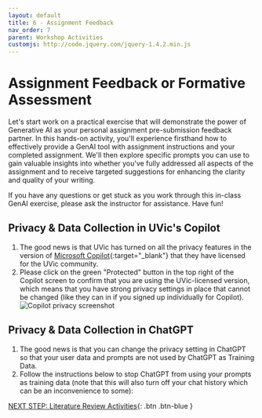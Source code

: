 ```yaml
---
layout: default
title: 6 - Assignment Feedback
nav_order: 7
parent: Workshop Activities
customjs: http://code.jquery.com/jquery-1.4.2.min.js
---
```


# Assignment Feedback or Formative Assessment
Let's start work on a practical exercise that will demonstrate the power of Generative AI as your personal assignment pre-submission feedback partner. In this hands-on activity, you'll experience firsthand how to effectively provide a GenAI tool with assignment instructions and your completed assignment. We'll then explore specific prompts you can use to gain valuable insights into whether you've fully addressed all aspects of the assignment and to receive targeted suggestions for enhancing the clarity and quality of your writing. 

If you have any questions or get stuck as you work through this in-class GenAI exercise, please ask the instructor for assistance.  Have fun!

## Privacy & Data Collection in UVic's Copilot
1. The good news is that UVic has turned on all the privacy features in the version of [Microsoft Copilot](https://copilot.microsoft.com){:target="_blank"} that they have licensed for the UVic community.
2. Please click on the green "Protected" button in the top right of the Copilot screen to confirm that you are using the UVic-licensed version, which means that you have strong privacy settings in place that cannot be changed (like they can in if you signed up individually for Copilot).
<br><img src="images/5-copilot-privacy.png"  alt="Copilot privacy screenshot"><br>

## Privacy & Data Collection in ChatGPT
1. The good news is that you can change the privacy setting in ChatGPT so that your user data and prompts are not used by ChatGPT as Training Data.
2. Follow the instructions below to stop ChatGPT from using your prompts as training data (note that this will also turn off your chat history which can be an inconvenience to some):

[NEXT STEP: Literature Review Activities](7-lit-review.html){: .btn .btn-blue }
